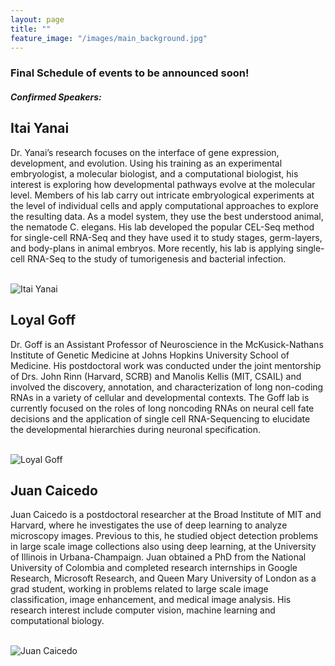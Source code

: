 ```yaml
---
layout: page
title: ""
feature_image: "/images/main_background.jpg"
---
```

### Final Schedule of events to be announced soon!

##### Confirmed Speakers:


<!---Itai Yanai--->
<div class="container">

  <div class="row">
        <div class="col-sm-8">
  	    <h2 class="header-light regular-pad">Itai Yanai</h2>
  	    <p>Dr. Yanai’s research focuses on the interface of gene expression, development, and evolution. Using his training as an experimental embryologist, a molecular biologist, and a computational biologist, his interest is exploring how developmental pathways evolve at the molecular level. Members of his lab carry out intricate embryological experiments at the level of individual cells and apply computational approaches to explore the resulting data. As a model system, they use the best understood animal, the nematode C. elegans. His lab developed the popular CEL-Seq method for single-cell RNA-Seq and they have used it to study stages, germ-layers, and body-plans in animal embryos. More recently, his lab is applying single-cell RNA-Seq to the study of tumorigenesis and bacterial infection.</p>
          </div>
          <div class="col-sm-4">
              <br>
              <img src="{{ "/images/Itai Yanai Headshot.jpg"}}" class="img-responsive img-circle"  alt="Itai Yanai">
              <br>
          </div>  
      </div>
</div>

<!---Loyal Goff--->
<div class="container">

  <div class="row">
        <div class="col-sm-8">
  	    <h2 class="header-light regular-pad">Loyal Goff</h2>
  	    <p>Dr. Goff is an Assistant Professor of Neuroscience in the McKusick-Nathans Institute of Genetic Medicine at Johns Hopkins University School of Medicine. His postdoctoral work was conducted under the joint mentorship of Drs. John Rinn (Harvard, SCRB) and Manolis Kellis (MIT, CSAIL) and involved the discovery, annotation, and characterization of long non-coding RNAs in a variety of cellular and developmental contexts. The Goff lab is currently focused on the roles of long noncoding RNAs on neural cell fate decisions and the application of single cell RNA-Sequencing to elucidate the developmental hierarchies during neuronal specification.</p>
          </div>
          <div class="col-sm-4">
              <br>
              <img src="{{ "/images/Loyal Goff Headshot.jpg"}}" class="img-responsive img-circle"  alt="Loyal Goff">
              <br>
          </div>  
      </div>
</div>

<!---Juan Caicedo--->
<div class="container">

  <div class="row">
        <div class="col-sm-8">
  	    <h2 class="header-light regular-pad">Juan Caicedo</h2>
  	    <p>Juan Caicedo is a postdoctoral researcher at the Broad Institute of MIT and Harvard, where he investigates the use of deep learning to analyze microscopy images. Previous to this, he studied object detection problems in large scale image collections also using deep learning, at the University of Illinois in Urbana-Champaign. Juan obtained a PhD from the National University of Colombia and completed research internships in Google Research, Microsoft Research, and Queen Mary University of London as a grad student, working in problems related to large scale image classification, image enhancement, and medical image analysis. His research interest include computer vision, machine learning and computational biology.</p>
          </div>
          <div class="col-sm-4">
              <br>
              <img src="{{ "/images/Juan Caicedo Headshot.jpg"}}" class="img-responsive img-circle"  alt="Juan Caicedo">
              <br>
          </div>  
      </div>
</div>
